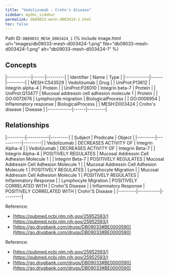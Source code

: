 ```yaml
---
title: "Vedolizumab - Crohn's disease"
sidebar: mydoc_sidebar
permalink: db09033-mesh-d003424-1.html
toc: false 
---
```



Path ID: `DB09033_MESH_D003424_1`
{% include image.html url="images/db09033-mesh-d003424-1.png" file="db09033-mesh-d003424-1.png" alt="db09033-mesh-d003424-1" %}

## Concepts

|------------|------|---------|
| Identifier | Name | Type    |
|------------|------|---------|
| MESH:C543529 | Vedolizumab | Drug |
| UniProt:P13612 | Integrin alpha-4 | Protein |
| UniProt:P26010 | Integrin beta-7 | Protein |
| UniProt:Q13477 | Mucosal addressin cell adhesion molecule 1 | Protein |
| GO:0072676 | Lymphocyte migration | BiologicalProcess |
| GO:0006954 | Inflammatory response | BiologicalProcess |
| MESH:D003424 | Crohn's disease | Disease |
|------------|------|---------|

## Relationships

|---------|-----------|---------|
| Subject | Predicate | Object  |
|---------|-----------|---------|
| Vedolizumab | DECREASES ACTIVITY OF | Integrin Alpha-4 |
| Vedolizumab | DECREASES ACTIVITY OF | Integrin Beta-7 |
| Integrin Alpha-4 | POSITIVELY REGULATES | Mucosal Addressin Cell Adhesion Molecule 1 |
| Integrin Beta-7 | POSITIVELY REGULATES | Mucosal Addressin Cell Adhesion Molecule 1 |
| Mucosal Addressin Cell Adhesion Molecule 1 | POSITIVELY REGULATES | Lymphocyte Migration |
| Mucosal Addressin Cell Adhesion Molecule 1 | POSITIVELY REGULATES | Inflammatory Response |
| Lymphocyte Migration | POSITIVELY CORRELATED WITH | Crohn'S Disease |
| Inflammatory Response | POSITIVELY CORRELATED WITH | Crohn'S Disease |
|---------|-----------|---------|

Reference: 
  - [https://pubmed.ncbi.nlm.nih.gov/25952593/](https://pubmed.ncbi.nlm.nih.gov/25952593/)
  - [https://go.drugbank.com/drugs/DB09033#BE0000590](https://go.drugbank.com/drugs/DB09033#BE0000590)

Reference: 
  - [https://pubmed.ncbi.nlm.nih.gov/25952593/](https://pubmed.ncbi.nlm.nih.gov/25952593/)
  - [https://go.drugbank.com/drugs/DB09033#BE0000590](https://go.drugbank.com/drugs/DB09033#BE0000590)
